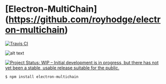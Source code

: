 [Electron-MultiChain]
(https://github.com/royhodge/electron-multichain)
========================================================

[![Travis CI](https://img.shields.io/badge/Travis%20CI-Passing-green.svg?logo=travis)](https://travis-ci.org/royhodge/electron-coinsafe/builds/343376940)

![alt text](https://api.travis-ci.org/royhodge/electron-coinsafe.svg?branch=test-passing "Logo Title Text 1")

[![Project Status: WIP – Initial development is in progress, but there has not yet been a stable, usable release suitable for the public.](http://www.repostatus.org/badges/latest/wip.svg)](http://www.repostatus.org/#wip)


```sh
$ npm install electron-multichain
```

